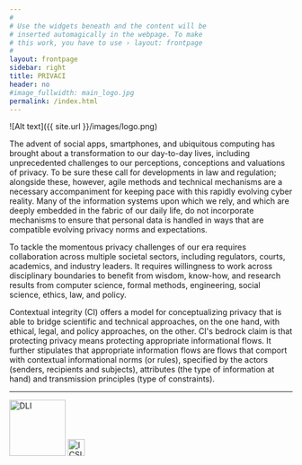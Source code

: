 ```yaml
---
#
# Use the widgets beneath and the content will be
# inserted automagically in the webpage. To make
# this work, you have to use › layout: frontpage
#
layout: frontpage
sidebar: right
title: PRIVACI
header: no
#image_fullwidth: main_logo.jpg
permalink: /index.html
---
```

<p/>
![Alt text]({{ site.url }}/images/logo.png)


The advent of social apps, smartphones, and ubiquitous computing has brought about a transformation to our day-to-day lives, including unprecedented challenges to our perceptions, conceptions and valuations of privacy. To be sure these call for developments in law and regulation;  alongside these, however, agile methods and technical mechanisms are a necessary accompaniment for keeping pace with this rapidly evolving cyber reality. Many of the information systems upon which we rely, and which are deeply embedded in the fabric of our daily life, do not incorporate mechanisms to ensure that personal data is handled in ways that are compatible evolving privacy norms and expectations. 

To tackle the momentous privacy challenges of our era requires collaboration across multiple societal sectors, including regulators, courts, academics, and industry leaders. It requires willingness to work across disciplinary boundaries to benefit from wisdom, know-how, and research results from computer science, formal methods, engineering, social science, ethics, law, and policy.  

 Contextual integrity (CI) offers a model for conceptualizing privacy that is able to bridge scientific and technical approaches, on the one hand, with ethical, legal, and policy approaches, on the other. CI's bedrock claim is that protecting privacy means protecting appropriate informational flows. It further stipulates that appropriate information flows are flows that comport with contextual informational norms (or rules), specified by the actors (senders, recipients and subjects), attributes (the type of information at hand) and transmission principles (type of constraints).


<hr/>

<img src="{{ site.url }}/images/zotero-logo.jpg" alt="DLI" style="height: 100px;"/>
<img src="{{ site.url }}/images/google-groups.jpg" alt="ICSI" style="height: 30px;" style="margin-left:5em" />

<!-- ## Join the [PrivaCI mailing list](https://groups.google.com/forum/#!forum/privaci-research) and check out the recent CI related publications on the [Zotero group repository](https://www.zotero.org/groups/2228317/privaci).--> 
